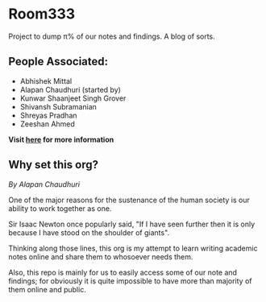 # Room333

Project to dump π% of our notes and findings. A blog of sorts.

## People Associated:
- Abhishek Mittal
- Alapan Chaudhuri (started by)
- Kunwar Shaanjeet Singh Grover
- Shivansh Subramanian
- Shreyas Pradhan
- Zeeshan Ahmed

**Visit [here](room333.github.io) for more information**

## Why set this org?

*By Alapan Chaudhuri*

One of the major reasons for the sustenance of the human society is our ability to work together as one.

Sir Isaac Newton once popularly said, "If I have seen further then it is only because I have stood on the shoulder of giants".

Thinking along those lines, this org is my attempt to learn writing academic notes online and share them to whosoever needs them.

Also, this repo is mainly for us to easily access some of our note and findings; for obviously it is quite impossible to have more than majority of them online and public.
